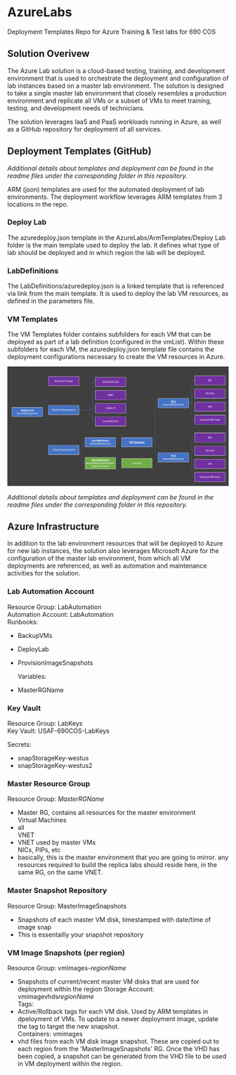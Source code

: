 # AzureLabs
Deployment Templates Repo for Azure Training &amp; Test labs for 690 COS

## Solution Overivew
The Azure Lab solution is a cloud-based testing, training, and development environment that is used to orchestrate the deployment and configuration of lab instances based on a master lab environment. The solution is designed to take a single master lab environment that closely resembles a production environment and replicate all VMs or a subset of VMs to meet training, testing, and development needs of technicians.


The solution leverages IaaS and PaaS workloads running in Azure, as well as a GitHub repository for deployment of all services. 


## Deployment Templates (GitHub)
*Additional details about templates and deployment can be found in the readme files under the corresponding folder in this repository.*  
  
ARM (json) templates are used for the automated deployment of lab environments. The deployment workflow leverages ARM templates from 3 locations in the repo.  
  

### Deploy Lab
The azuredeploy.json template in the AzureLabs/ArmTemplates/Deploy Lab folder is the main template used to deploy the lab. It defines what type of lab should be deployed and in which region the lab will be deployed.   
  

### LabDefinitions
The LabDefinitions/azuredeploy.json is a linked template that is referenced via link from the main template. It is used to deploy the lab VM resources, as defined in the parameters file.   
  

### VM Templates
The VM Templates folder contains subfolders for each VM that can be deployed as part of a lab definition (configured in the vmList). Within these subfolders for each VM, the azuredeploy.json template file contains the deployment configurations necessary to create the VM resources in Azure.  

![Lab Deployment Flow](/images/ResourceDeploymentFlow.PNG)


*Additional details about templates and deployment can be found in the readme files under the corresponding folder in this repository.*  


## Azure Infrastructure
In addition to the lab environment resources that will be deployed to Azure for new lab instances, the solution also leverages Microsoft Azure for the configuration of the master lab environment, from which all VM deployments are referenced, as well as automation and maintenance activities for the solution.  

### Lab Automation Account
Resource Group: LabAutomation  
Automation Account: LabAutomation  
 Runbooks:
- BackupVMs
- DeployLab
- ProvisionImageSnapshots  

  Variables:  
- MasterRGName  
  
### Key Vault
Resource Group: LabKeys  
Key Vault: USAF-690COS-LabKeys  
 
 Secrets:
- snapStorageKey-westus
- snapStorageKey-westus2  

### Master Resource Group
Resource Group: *MasterRGName*  
- Master RG, contains all resources for the master environment  
 Virtual Machines  
- all  
 VNET  
- VNET used by master VMs  
NICs, PIPs, etc  
- basically, this is the master environment that you are going to mirror. any resources required to build the replica labs should reside here, in the same RG, on the same VNET.  

### Master Snapshot Repository
Resource Group: MasterImageSnapshots  
- Snapshots of each master VM disk, timestamped with date/time of image snap
- This is essentailly your snapshot repository  

### VM Image Snapshots (per region)
Resource Group: vmImages-*regionName*  
- Snapshots of current/recent master VM disks that are used for deployment within the region
Storage Account: vmimagevhds*regionName*  
 Tags:  
- Active/Rollback tags for each VM disk. Used by ARM templates in dpeloyment of VMs. To update to a newer deployment image, update the tag to target the new snapshot.  
 Containers: vmimages  
- vhd files from each VM disk image snapshot. These are copied out to each region from the 'MasterImageSnapshots' RG. Once the VHD has been copied, a snapshot can be generated from the VHD file to be used in VM deployment within the region. 

